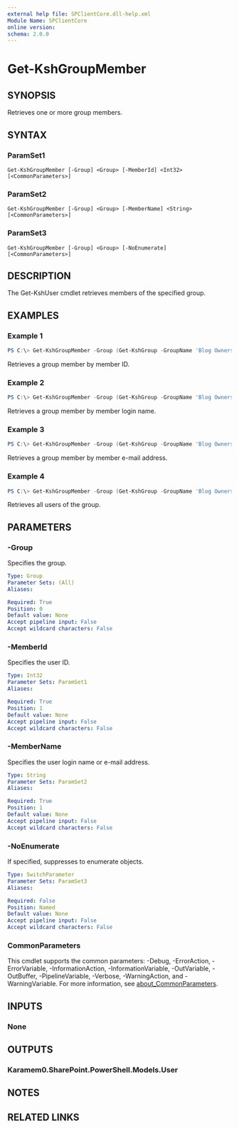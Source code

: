 ```yaml
---
external help file: SPClientCore.dll-help.xml
Module Name: SPClientCore
online version:
schema: 2.0.0
---
```


# Get-KshGroupMember

## SYNOPSIS
Retrieves one or more group members.

## SYNTAX

### ParamSet1
```
Get-KshGroupMember [-Group] <Group> [-MemberId] <Int32> [<CommonParameters>]
```

### ParamSet2
```
Get-KshGroupMember [-Group] <Group> [-MemberName] <String> [<CommonParameters>]
```

### ParamSet3
```
Get-KshGroupMember [-Group] <Group> [-NoEnumerate] [<CommonParameters>]
```

## DESCRIPTION
The Get-KshUser cmdlet retrieves members of the specified group.

## EXAMPLES

### Example 1
```powershell
PS C:\> Get-KshGroupMember -Group (Get-KshGroup -GroupName 'Blog Owners') -MemberId 1
```

Retrieves a group member by member ID.

### Example 2
```powershell
PS C:\> Get-KshGroupMember -Group (Get-KshGroup -GroupName 'Blog Owners') -MemberName 'i:0#.f|membership|admin@example.onmicrosoft.com'
```

Retrieves a group member by member login name.

### Example 3
```powershell
PS C:\> Get-KshGroupMember -Group (Get-KshGroup -GroupName 'Blog Owners') -MemberName 'admin@example.onmicrosoft.com'
```

Retrieves a group member by member e-mail address.

### Example 4
```powershell
PS C:\> Get-KshGroupMember -Group (Get-KshGroup -GroupName 'Blog Owners')
```

Retrieves all users of the group.

## PARAMETERS

### -Group
Specifies the group.

```yaml
Type: Group
Parameter Sets: (All)
Aliases:

Required: True
Position: 0
Default value: None
Accept pipeline input: False
Accept wildcard characters: False
```

### -MemberId
Specifies the user ID.

```yaml
Type: Int32
Parameter Sets: ParamSet1
Aliases:

Required: True
Position: 1
Default value: None
Accept pipeline input: False
Accept wildcard characters: False
```

### -MemberName
Specifies the user login name or e-mail address.

```yaml
Type: String
Parameter Sets: ParamSet2
Aliases:

Required: True
Position: 1
Default value: None
Accept pipeline input: False
Accept wildcard characters: False
```

### -NoEnumerate
If specified, suppresses to enumerate objects.

```yaml
Type: SwitchParameter
Parameter Sets: ParamSet3
Aliases:

Required: False
Position: Named
Default value: None
Accept pipeline input: False
Accept wildcard characters: False
```

### CommonParameters
This cmdlet supports the common parameters: -Debug, -ErrorAction, -ErrorVariable, -InformationAction, -InformationVariable, -OutVariable, -OutBuffer, -PipelineVariable, -Verbose, -WarningAction, and -WarningVariable. For more information, see [about_CommonParameters](http://go.microsoft.com/fwlink/?LinkID=113216).

## INPUTS

### None

## OUTPUTS

### Karamem0.SharePoint.PowerShell.Models.User

## NOTES

## RELATED LINKS
